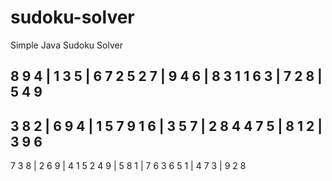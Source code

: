 # sudoku-solver
Simple Java Sudoku Solver

  8  9  4 |  1  3  5 |  6  7  2
  5  2  7 |  9  4  6 |  8  3  1
  1  6  3 |  7  2  8 |  5  4  9
--------------------------------
  3  8  2 |  6  9  4 |  1  5  7
  9  1  6 |  3  5  7 |  2  8  4
  4  7  5 |  8  1  2 |  3  9  6
--------------------------------
  7  3  8 |  2  6  9 |  4  1  5
  2  4  9 |  5  8  1 |  7  6  3
  6  5  1 |  4  7  3 |  9  2  8

